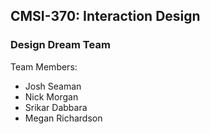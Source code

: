 ## CMSI-370: Interaction Design 
### Design Dream Team

Team Members:
* Josh Seaman
* Nick Morgan
* Srikar Dabbara
* Megan Richardson
